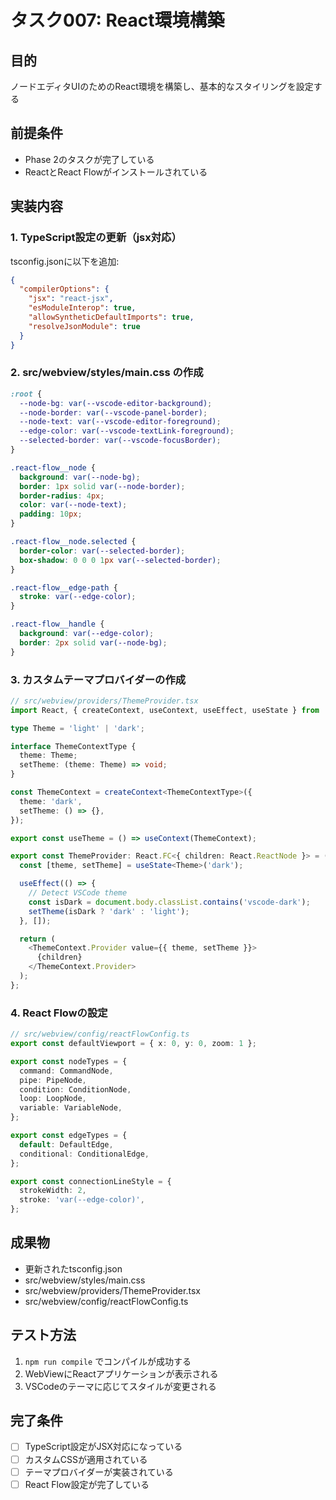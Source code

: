 # タスク007: React環境構築

## 目的
ノードエディタUIのためのReact環境を構築し、基本的なスタイリングを設定する

## 前提条件
- Phase 2のタスクが完了している
- ReactとReact Flowがインストールされている

## 実装内容

### 1. TypeScript設定の更新（jsx対応）
tsconfig.jsonに以下を追加:
```json
{
  "compilerOptions": {
    "jsx": "react-jsx",
    "esModuleInterop": true,
    "allowSyntheticDefaultImports": true,
    "resolveJsonModule": true
  }
}
```

### 2. src/webview/styles/main.css の作成
```css
:root {
  --node-bg: var(--vscode-editor-background);
  --node-border: var(--vscode-panel-border);
  --node-text: var(--vscode-editor-foreground);
  --edge-color: var(--vscode-textLink-foreground);
  --selected-border: var(--vscode-focusBorder);
}

.react-flow__node {
  background: var(--node-bg);
  border: 1px solid var(--node-border);
  border-radius: 4px;
  color: var(--node-text);
  padding: 10px;
}

.react-flow__node.selected {
  border-color: var(--selected-border);
  box-shadow: 0 0 0 1px var(--selected-border);
}

.react-flow__edge-path {
  stroke: var(--edge-color);
}

.react-flow__handle {
  background: var(--edge-color);
  border: 2px solid var(--node-bg);
}
```

### 3. カスタムテーマプロバイダーの作成
```typescript
// src/webview/providers/ThemeProvider.tsx
import React, { createContext, useContext, useEffect, useState } from 'react';

type Theme = 'light' | 'dark';

interface ThemeContextType {
  theme: Theme;
  setTheme: (theme: Theme) => void;
}

const ThemeContext = createContext<ThemeContextType>({
  theme: 'dark',
  setTheme: () => {},
});

export const useTheme = () => useContext(ThemeContext);

export const ThemeProvider: React.FC<{ children: React.ReactNode }> = ({ children }) => {
  const [theme, setTheme] = useState<Theme>('dark');

  useEffect(() => {
    // Detect VSCode theme
    const isDark = document.body.classList.contains('vscode-dark');
    setTheme(isDark ? 'dark' : 'light');
  }, []);

  return (
    <ThemeContext.Provider value={{ theme, setTheme }}>
      {children}
    </ThemeContext.Provider>
  );
};
```

### 4. React Flowの設定
```typescript
// src/webview/config/reactFlowConfig.ts
export const defaultViewport = { x: 0, y: 0, zoom: 1 };

export const nodeTypes = {
  command: CommandNode,
  pipe: PipeNode,
  condition: ConditionNode,
  loop: LoopNode,
  variable: VariableNode,
};

export const edgeTypes = {
  default: DefaultEdge,
  conditional: ConditionalEdge,
};

export const connectionLineStyle = {
  strokeWidth: 2,
  stroke: 'var(--edge-color)',
};
```

## 成果物
- 更新されたtsconfig.json
- src/webview/styles/main.css
- src/webview/providers/ThemeProvider.tsx
- src/webview/config/reactFlowConfig.ts

## テスト方法
1. `npm run compile` でコンパイルが成功する
2. WebViewにReactアプリケーションが表示される
3. VSCodeのテーマに応じてスタイルが変更される

## 完了条件
- [ ] TypeScript設定がJSX対応になっている
- [ ] カスタムCSSが適用されている
- [ ] テーマプロバイダーが実装されている
- [ ] React Flow設定が完了している